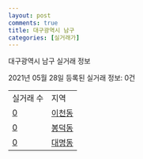 ```yaml
---
layout: post
comments: true
title: 대구광역시 남구
categories: [실거래가]
---
```


대구광역시 남구 실거래 정보

2021년 05월 28일 등록된 실거래 정보: 0건


<table>
  <tr>
    <td>실거래 수</td>
    <td>지역</td>
  </tr>

  
  <tr>
    <td><a href="2720010100.html">0</a></td>
    <td><a href="2720010100.html">이천동</a></td>
  </tr>
    

  <tr>
    <td><a href="2720010200.html">0</a></td>
    <td><a href="2720010200.html">봉덕동</a></td>
  </tr>
    

  <tr>
    <td><a href="2720010300.html">0</a></td>
    <td><a href="2720010300.html">대명동</a></td>
  </tr>
    


</table>
    